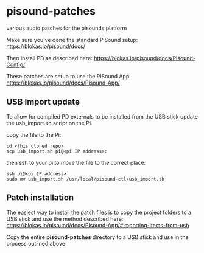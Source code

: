 # pisound-patches
various audio patches for the pisounds platform

Make sure you've done the standard PiSound setup:
https://blokas.io/pisound/docs/

Then install PD as described here:
https://blokas.io/pisound/docs/Pisound-Config/

These patches are setup to use the PiSound App:
https://blokas.io/pisound/docs/Pisound-App/

## USB Import update

To allow for compiled PD externals to be installed from the USB stick update the usb_import.sh script on the Pi.

copy the file to the Pi:
    
    cd <this cloned repo>
    scp usb_import.sh pi@<pi IP address>:

then ssh to your pi to move the file to the correct place:
    
    ssh pi@<pi IP address>
    sudo mv usb_import.sh /usr/local/pisound-ctl/usb_import.sh


## Patch installation

The easiest way to install the patch files is to copy the project folders to a USB stick and use the method described here:
https://blokas.io/pisound/docs/Pisound-App/#importing-items-from-usb

Copy the entire **pisound-patches** directory to a USB stick and use in the process outlined above
